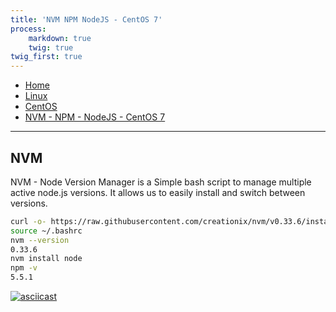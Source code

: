 ```yaml
---
title: 'NVM NPM NodeJS - CentOS 7'
process:
    markdown: true
    twig: true
twig_first: true
---
```


<nav class="breadcrumb is-medium" aria-label="breadcrumbs">
  <ul>
    <li><a href="/"><span class="icon is-small"><i class="fa fa-home"></i></span>Home<span></span></a></li>
    <li><a href="/linux"><span class="icon is-small"><i class="fa fa-linux"></i></span><span>Linux</span></a></li>
    <li><a href="/linux/centos"></i></span><span>CentOS</span></a></li>
    <li><a href="#"></i></span><span>NVM - NPM - NodeJS - CentOS 7</span></a></li>
  </ul>
</nav>

----

## NVM

NVM - Node Version Manager is a Simple bash script to manage multiple active node.js versions. It allows us to easily install and switch between versions.


``` bash
curl -o- https://raw.githubusercontent.com/creationix/nvm/v0.33.6/install.sh | bash
source ~/.bashrc
nvm --version
0.33.6
nvm install node
npm -v
5.5.1
```

[![asciicast](https://asciinema.org/a/YY1V3Zm1VIOgIBS4kbXAu17z3.png)](https://asciinema.org/a/YY1V3Zm1VIOgIBS4kbXAu17z3)

<script type="text/javascript" src="https://asciinema.org/a/YY1V3Zm1VIOgIBS4kbXAu17z3.js" id="asciicast-YY1V3Zm1VIOgIBS4kbXAu17z3" async></script>
